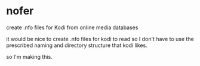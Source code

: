 # nofer
create .nfo files for Kodi from online media databases

it would be nice to create .nfo files for kodi to read so I don't have to use the prescribed naming and directory structure that kodi likes.

so I'm making this.
